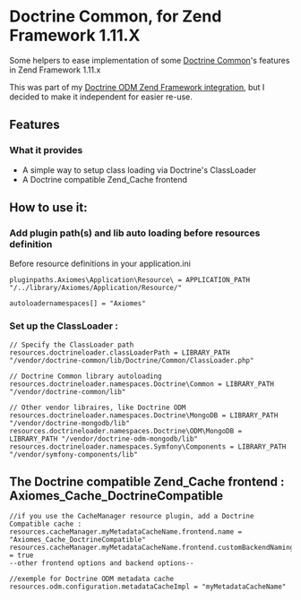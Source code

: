 # Doctrine Common, for Zend Framework 1.11.X

Some helpers to ease implementation of some [Doctrine Common](https://github.com/doctrine/common)'s features in Zend Framework 1.11.x

This was part of my [Doctrine ODM Zend Framework integration](https://github.com/axiomes/Doctrine-ODM-Zend-Framework-integration), but I decided to make it independent for easier re-use.

## Features
### What it provides

- A simple way to setup class loading via Doctrine's ClassLoader
- A Doctrine compatible Zend_Cache frontend

## How to use it:

### Add plugin path(s) and lib auto loading before resources definition
Before resource definitions in your application.ini

    pluginpaths.Axiomes\Application\Resource\ = APPLICATION_PATH "/../library/Axiomes/Application/Resource/"

    autoloadernamespaces[] = "Axiomes"

### Set up the ClassLoader :

	// Specify the ClassLoader path
	resources.doctrineloader.classLoaderPath = LIBRARY_PATH "/vendor/doctrine-common/lib/Doctrine/Common/ClassLoader.php"

    // Doctrine Common library autoloading
    resources.doctrineloader.namespaces.Doctrine\Common = LIBRARY_PATH "/vendor/doctrine-common/lib"

    // Other vendor libraires, like Doctrine ODM
    resources.doctrineloader.namespaces.Doctrine\MongoDB = LIBRARY_PATH "/vendor/doctrine-mongodb/lib"
    resources.doctrineloader.namespaces.Doctrine\ODM\MongoDB = LIBRARY_PATH "/vendor/doctrine-odm-mongodb/lib"
    resources.doctrineloader.namespaces.Symfony\Components = LIBRARY_PATH "/vendor/symfony-components/lib"

## The Doctrine compatible Zend_Cache frontend : Axiomes_Cache_DoctrineCompatible

	//if you use the CacheManager resource plugin, add a Doctrine Compatible cache :
    resources.cacheManager.myMetadataCacheName.frontend.name = "Axiomes_Cache_DoctrineCompatible"
    resources.cacheManager.myMetadataCacheName.frontend.customBackendNaming = true
    --other frontend options and backend options--

    //exemple for Doctrine ODM metadata cache
    resources.odm.configuration.metadataCacheImpl = "myMetadataCacheName"
